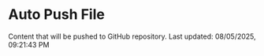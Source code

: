 # Auto Push File

Content that will be pushed to GitHub repository.
Last updated: 08/05/2025, 09:21:43 PM